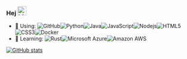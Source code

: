 ### Hej <img src="https://user-images.githubusercontent.com/1303154/88677602-1635ba80-d120-11ea-84d8-d263ba5fc3c0.gif" width="24px" alt="hi">

* 🔫 Using: ![GitHub](https://img.shields.io/badge/-GitHub-181717?style=flat-square&logo=github)![Python](https://img.shields.io/badge/-Python-black?style=flat-square&logo=Python)![Java](https://img.shields.io/badge/-java-E34A86?style=flat-square&logo=java)![JavaScript](https://img.shields.io/badge/-JavaScript-black?style=flat-square&logo=javascript)![Nodejs](https://img.shields.io/badge/-Nodejs-black?style=flat-square&logo=Node.js)![HTML5](https://img.shields.io/badge/-HTML5-E34F26?style=flat-square&logo=html5&logoColor=white)![CSS3](https://img.shields.io/badge/-CSS3-1572B6?style=flat-square&logo=css3)![Docker](https://img.shields.io/badge/-Docker-black?style=flat-square&logo=docker)
* 🌱 Learning: ![Rust](https://img.shields.io/badge/-Rust-black?style=flat-square&logo=Rust)![Microsoft Azure](https://img.shields.io/badge/Microsoft%20Azure-232F7E?style=flat-square&logo=microsoft-azure)![Amazon AWS](https://img.shields.io/badge/Amazon%20AWS-232F3E?style=flat-square&logo=amazon-aws)

[![GitHub stats](https://github-readme-stats.vercel.app/api?username=LewinGerber)](https://github.com/anuraghazra/github-readme-stats)


